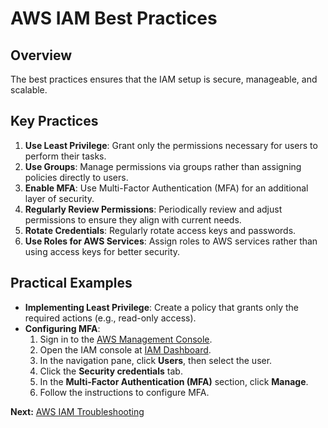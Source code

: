  # AWS IAM Best Practices

## Overview
The best practices ensures that the IAM setup is secure, manageable, and scalable.

## Key Practices

1. **Use Least Privilege**: Grant only the permissions necessary for users to perform their tasks.
2. **Use Groups**: Manage permissions via groups rather than assigning policies directly to users.
3. **Enable MFA**: Use Multi-Factor Authentication (MFA) for an additional layer of security.
4. **Regularly Review Permissions**: Periodically review and adjust permissions to ensure they align with current needs.
5. **Rotate Credentials**: Regularly rotate access keys and passwords.
6. **Use Roles for AWS Services**: Assign roles to AWS services rather than using access keys for better security.

## Practical Examples

- **Implementing Least Privilege**: Create a policy that grants only the required actions (e.g., read-only access).
- **Configuring MFA**:
    1. Sign in to the [AWS Management Console](https://aws.amazon.com/console/).
    2. Open the IAM console at [IAM Dashboard](https://console.aws.amazon.com/iam/home).
    3. In the navigation pane, click **Users**, then select the user.
    4. Click the **Security credentials** tab.
    5. In the **Multi-Factor Authentication (MFA)** section, click **Manage**.
    6. Follow the instructions to configure MFA.

**Next:** [AWS IAM Troubleshooting](07-troubleshooting.md)